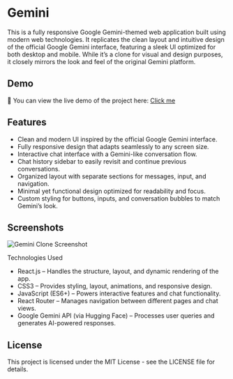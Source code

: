 # Gemini
This is a fully responsive Google Gemini-themed web application built using modern web technologies. It replicates the clean layout and intuitive design of the official Google Gemini interface, featuring a sleek UI optimized for both desktop and mobile. While it’s a clone for visual and design purposes, it closely mirrors the look and feel of the original Gemini platform.

## Demo
🚀 You can view the live demo of the project here: [Click me](https://gemini-s32a.onrender.com/)

## Features
- Clean and modern UI inspired by the official Google Gemini interface.
- Fully responsive design that adapts seamlessly to any screen size.
- Interactive chat interface with a Gemini-like conversation flow.
- Chat history sidebar to easily revisit and continue previous conversations.
- Organized layout with separate sections for messages, input, and navigation.
- Minimal yet functional design optimized for readability and focus.
- Custom styling for buttons, inputs, and conversation bubbles to match Gemini’s look.

## Screenshots
![Gemini Clone Screenshot](./assets/Screenshot.png)

Technologies Used
- React.js – Handles the structure, layout, and dynamic rendering of the app.
- CSS3 – Provides styling, layout, animations, and responsive design.
- JavaScript (ES6+) – Powers interactive features and chat functionality.
- React Router – Manages navigation between different pages and chat views.
- Google Gemini API (via Hugging Face) – Processes user queries and generates AI-powered responses.

## License
This project is licensed under the MIT License - see the LICENSE file for details.



